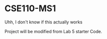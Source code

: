 # CSE110-MS1

Uhh, I don't know if this actually works

Project will be modified from Lab 5 starter Code.
